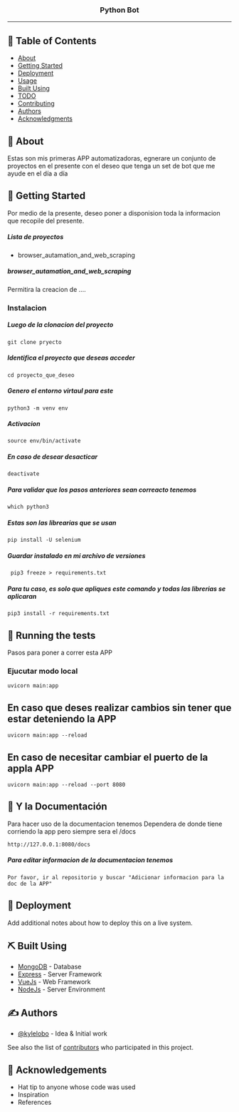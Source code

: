 <h3 align="center">Python Bot</h3>

---

## 📝 Table of Contents

- [About](#about)
- [Getting Started](#getting_started)
- [Deployment](#deployment)
- [Usage](#usage)
- [Built Using](#built_using)
- [TODO](../TODO.md)
- [Contributing](../CONTRIBUTING.md)
- [Authors](#authors)
- [Acknowledgments](#acknowledgement)

## 🧐 About <a name = "about"></a>

Estas son mis primeras APP automatizadoras, egnerare un conjunto de proyectos en el presente con el deseo que tenga un set de bot que me ayude en el día a día

## 🏁 Getting Started <a name = "getting_started"></a>

Por medio de la presente, deseo poner a disponision toda la informacion que recopile del presente.

##### Lista de proyectos
 - browser_autamation_and_web_scraping

##### browser_autamation_and_web_scraping
Permitira la creacion de ....

### Instalacion
##### Luego de la clonacion del proyecto

```
git clone pryecto
```

##### Identifica el proyecto que deseas acceder
```
cd proyecto_que_deseo
```

##### Genero el entorno virtaul para este
```
python3 -m venv env
```

##### Activacion
```
source env/bin/activate
```

##### En caso de desear desacticar
```
deactivate
```

##### Para validar que los pasos anteriores sean correacto tenemos
```
which python3
```

##### Estas son las librearias que se usan
```
pip install -U selenium
```

##### Guardar instalado en mi archivo de versiones
```
 pip3 freeze > requirements.txt 
```

##### Para tu caso, es solo que apliques este comando y todas las librerias se aplicaran
```
pip3 install -r requirements.txt
```

## 🔧 Running the tests <a name = "tests"></a>

Pasos para poner a correr esta APP

### Ejucutar modo local

```
uvicorn main:app
```

## En caso que deses realizar cambios sin tener que estar deteniendo la APP

```
uvicorn main:app --reload
```

## En caso de necesitar cambiar el puerto de la appla APP

```
uvicorn main:app --reload --port 8080
```

## 🎈 Y la Documentación <a name="usage"></a>

Para hacer uso de la documentacion tenemos
Dependera de donde tiene corriendo la app pero siempre sera el /docs

```
http://127.0.0.1:8080/docs
```

##### Para editar informacion de la documentacion tenemos

```
Por favor, ir al repositorio y buscar "Adicionar informacion para la doc de la APP"
```

## 🚀 Deployment <a name = "deployment"></a>

Add additional notes about how to deploy this on a live system.

## ⛏️ Built Using <a name = "built_using"></a>

- [MongoDB](https://www.mongodb.com/) - Database
- [Express](https://expressjs.com/) - Server Framework
- [VueJs](https://vuejs.org/) - Web Framework
- [NodeJs](https://nodejs.org/en/) - Server Environment

## ✍️ Authors <a name = "authors"></a>

- [@kylelobo](https://github.com/kylelobo) - Idea & Initial work

See also the list of [contributors](https://github.com/kylelobo/The-Documentation-Compendium/contributors) who participated in this project.

## 🎉 Acknowledgements <a name = "acknowledgement"></a>

- Hat tip to anyone whose code was used
- Inspiration
- References
